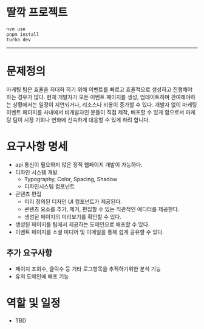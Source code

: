 # 딸깍 프로젝트

```
nvm use
pnpm install
turbo dev
```

----

# 문제정의
마케팅 팀은 효율을 최대화 하기 위해 이벤트를 빠르고 효율적으로 생성하고 진행해야 하는 경우가 많다. 현재 개발자가 모든 이벤트 페이지를 생성, 업데이트하며 관여해야하는 상황에서는 일정이 지연되거나, 리소스나 비용이 증가할 수 있다.
개발자 없이 마케팅 이벤트 페이지를 사내에서 비개발자인 분들이 직접 제작, 배포할 수 있게 함으로서 마케팅 팀이 시장 기회나 변화에 신속하게 대응할 수 있게 하려 합니다.


# 요구사항 명세
- api 통신이 필요하지 않은 정적 웹페이지 개발이 가능하다.
- 디자인 시스템 개발
  - Typography, Color, Spacing, Shadow
  - 디자인시스템 컴포넌트
- 콘텐츠 편집
  - 미리 정의된 디자인 UI 컴포넌트가 제공된다.
  - 콘텐츠 요소를 추가, 제거, 편집할 수 있는 직관적인 에디터를 제공한다.
  - 생성된 페이지의 미리보기를 확인할 수 있다.
- 생성된 페이지를 팀에서 제공하는 도메인으로 배포할 수 있다.
- 이벤트 페이지를 소셜 미디어 및 이메일을 통해 쉽게 공유할 수 있다.

## 추가 요구사항
- 페이지 조회수, 클릭수 등 기타 로그항목을 추적하기위한 분석 기능
- 유저 도메인에 배포 기능


# 역할 및 일정
- TBD
